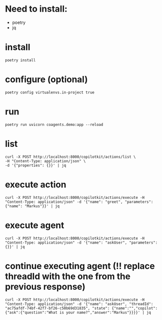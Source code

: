 # Need to install:

- poetry
- jq

# install

```
poetry install
```

# configure (optional)

```
poetry config virtualenvs.in-project true
```

# run

```
poetry run uvicorn coagents.demo:app --reload
```

# list

```
curl -X POST http://localhost:8000/copilotkit/actions/list \
-H "Content-Type: application/json" \
-d '{"properties": {}}' | jq
```

# execute action

```
curl -X POST http://localhost:8000/copilotkit/actions/execute -H "Content-Type: application/json" -d '{"name": "greet", "parameters": {"name": "Markus"}}' | jq
```

# execute agent

```
curl -X POST http://localhost:8000/copilotkit/actions/execute -H "Content-Type: application/json" -d '{"name": "askUser", "parameters": {}}' | jq
```

# continue executing agent (!! replace threadId with the one from the previous response)

```
curl -X POST http://localhost:8000/copilotkit/actions/execute -H "Content-Type: application/json" -d '{"name": "askUser", "threadId": "ac75afdf-74bf-42f7-bf26-c50b69d31835", "state": {"name":"","copilot":{"ask":{"question":"What is your name?","answer":"Markus"}}}}' | jq
```
